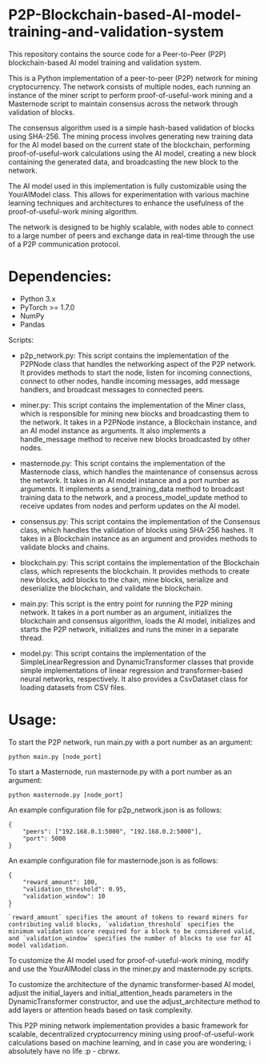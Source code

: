 # P2P-Blockchain-based-AI-model-training-and-validation-system
This repository contains the source code for a Peer-to-Peer (P2P) blockchain-based AI model training and validation system. 

This is a Python implementation of a peer-to-peer (P2P) network for mining cryptocurrency. The network consists of multiple nodes, each running an instance of the miner script to perform proof-of-useful-work mining and a Masternode script to maintain consensus across the network through validation of blocks.

The consensus algorithm used is a simple hash-based validation of blocks using SHA-256. The mining process involves generating new training data for the AI model based on the current state of the blockchain, performing proof-of-useful-work calculations using the AI model, creating a new block containing the generated data, and broadcasting the new block to the network.

The AI model used in this implementation is fully customizable using the YourAIModel class. This allows for experimentation with various machine learning techniques and architectures to enhance the usefulness of the proof-of-useful-work mining algorithm.

The network is designed to be highly scalable, with nodes able to connect to a large number of peers and exchange data in real-time through the use of a P2P communication protocol.

# Dependencies:

- Python 3.x
- PyTorch >= 1.7.0
- NumPy
- Pandas

Scripts:

- p2p_network.py:
This script contains the implementation of the P2PNode class that handles the networking aspect of the P2P network. It provides methods to start the node, listen for incoming connections, connect to other nodes, handle incoming messages, add message handlers, and broadcast messages to connected peers.

- miner.py:
This script contains the implementation of the Miner class, which is responsible for mining new blocks and broadcasting them to the network. It takes in a P2PNode instance, a Blockchain instance, and an AI model instance as arguments. It also implements a handle_message method to receive new blocks broadcasted by other nodes.

- masternode.py:
This script contains the implementation of the Masternode class, which handles the maintenance of consensus across the network. It takes in an AI model instance and a port number as arguments. It implements a send_training_data method to broadcast training data to the network, and a process_model_update method to receive updates from nodes and perform updates on the AI model.

- consensus.py:
This script contains the implementation of the Consensus class, which handles the validation of blocks using SHA-256 hashes. It takes in a Blockchain instance as an argument and provides methods to validate blocks and chains.

- blockchain.py:
This script contains the implementation of the Blockchain class, which represents the blockchain. It provides methods to create new blocks, add blocks to the chain, mine blocks, serialize and deserialize the blockchain, and validate the blockchain.

- main.py:
This script is the entry point for running the P2P mining network. It takes in a port number as an argument, initializes the blockchain and consensus algorithm, loads the AI model, initializes and starts the P2P network, initializes and runs the miner in a separate thread.

- model.py:
This script contains the implementation of the SimpleLinearRegression and DynamicTransformer classes that provide simple implementations of linear regression and transformer-based neural networks, respectively. It also provides a CsvDataset class for loading datasets from CSV files.

# Usage:

To start the P2P network, run main.py with a port number as an argument:
```
python main.py [node_port]
```

To start a Masternode, run masternode.py with a port number as an argument:
```
python masternode.py [node_port]
```

An example configuration file for p2p_network.json is as follows:
```
{
    "peers": ["192.168.0.1:5000", "192.168.0.2:5000"],
    "port": 5000
}
```
An example configuration file for masternode.json is as follows:
```
{
    "reward_amount": 100,
    "validation_threshold": 0.95,
    "validation_window": 10
}
`
`reward_amount` specifies the amount of tokens to reward miners for contributing valid blocks, `validation_threshold` specifies the minimum validation score required for a block to be considered valid, and `validation_window` specifies the number of blocks to use for AI model validation.
```

To customize the AI model used for proof-of-useful-work mining, modify and use the YourAIModel class in the miner.py and masternode.py scripts.

To customize the architecture of the dynamic transformer-based AI model, adjust the initial_layers and initial_attention_heads parameters in the DynamicTransformer constructor, and use the adjust_architecture method to add layers or attention heads based on task complexity.

This P2P mining network implementation provides a basic framework for scalable, decentralized cryptocurrency mining using proof-of-useful-work calculations based on machine learning, and in case you are wondering; i absolutely have no life :p - cbrwx.

